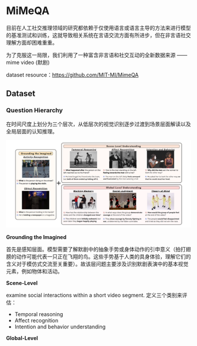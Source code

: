 # MiMeQA

目前在人工社交推理领域的研究都依赖于仅使用语言或语言主导的方法来进行模型的基准测试和训练，这就导致相关系统在言语交流方面有所进步，但在非言语社交理解方面却困难重重。

为了克服这一局限，我们利用了一种富含非言语和社交互动的全新数据来源 —— mime video (默剧)

dataset resource：https://github.com/MIT-MI/MimeQA

## Dataset

### Question Hierarchy

在时间尺度上划分为三个层次，从低层次的视觉识别逐步过渡到场景层面解读以及全局层面的认知推理。

![image-20250511172744560](./MiMeQA.assets/image-20250511172744560.png)

**Grounding the Imagined** 

首先是感知层面。模型需要了解默剧中的抽象手势或身体动作的引申意义（拍打翅膀的动作可能代表一只正在飞翔的鸟。这些手势基于人类的具身体验，理解它们的含义对于模仿式交流至关重要）。故该层问题主要涉及识别默剧表演中的基本视觉元素，例如物体和活动。

**Scene-Level** 

examine social interactions within a short video segment. 定义三个类别来评估：

- Temporal reasoning
- Affect recognition
- Intention and behavior understanding

**Global-Level**











